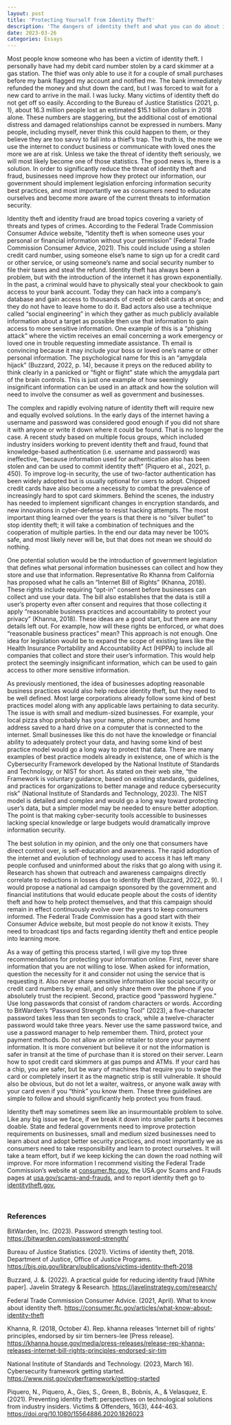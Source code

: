 ```yaml
---
layout: post
title: 'Protecting Yourself from Identity Theft'
description: 'The dangers of identity theft and what you can do about it.'
date: 2023-03-26
categories: Essays
---
```

<style>
</style>

<p class='text'>Most people know someone who has been a victim of identity theft. I personally have had my debit card number stolen by a card skimmer at a gas station. The thief was only able to use it for a couple of small purchases before my bank flagged my account and notified me. The bank immediately refunded the money and shut down the card, but I was forced to wait for a new card to arrive in the mail. I was lucky. Many victims of identity theft do not get off so easily. According to the Bureau of Justice Statistics (2021, p. 1), about 16.3 million people lost an estimated $15.1 billion dollars in 2018 alone. These numbers are staggering, but the additional cost of emotional distress and damaged relationships cannot be expressed in numbers. Many people, including myself, never think this could happen to them, or they believe they are too savvy to fall into a thief’s trap. The truth is, the more we use the internet to conduct business or communicate with loved ones the more we are at risk. Unless we take the threat of identity theft seriously, we will most likely become one of those statistics. The good news is, there is a solution. In order to significantly reduce the threat of identity theft and fraud, businesses need improve how they protect our information, our government should implement legislation enforcing information security best practices, and most importantly we as consumers need to educate ourselves and become more aware of the current threats to information security.</p>
<p class='text'>Identity theft and identity fraud are broad topics covering a variety of threats and types of crimes. According to the Federal Trade Commission Consumer Advice website, “Identity theft is when someone uses your personal or financial information without your permission” (Federal Trade Commission Consumer Advice, 2021). This could include using a stolen credit card number, using someone else’s name to sign up for a credit card or other service, or using someone’s name and social security number to file their taxes and steal the refund. Identity theft has always been a problem, but with the introduction of the internet it has grown exponentially. In the past, a criminal would have to physically steal your checkbook to gain access to your bank account. Today they can hack into a company’s database and gain access to thousands of credit or debit cards at once; and they do not have to leave home to do it. Bad actors also use a technique called “social engineering” in which they gather as much publicly available information about a target as possible then use that information to gain access to more sensitive information. One example of this is a “phishing attack” where the victim receives an email concerning a work emergency or loved one in trouble requesting immediate assistance. Th email is convincing because it may include your boss or loved one’s name or other personal information. The psychological name for this is an “amygdala hijack” (Buzzard, 2022, p. 14), because it preys on the reduced ability to think clearly in a panicked or “fight or flight” state which the amygdala part of the brain controls. This is just one example of how seemingly insignificant information can be used in an attack and how the solution will need to involve the consumer as well as government and businesses.</p>
<p class='text'>The complex and rapidly evolving nature of identity theft will require new and equally evolved solutions. In the early days of the internet having a username and password was considered good enough if you did not share it with anyone or write it down where it could be found. That is no longer the case. A recent study based on multiple focus groups, which included industry insiders working to prevent identity theft and fraud, found that knowledge-based authentication (i.e. username and password) was ineffective, “because information used for authentication also has been stolen and can be used to commit identity theft” (Piquero et al., 2021, p. 450). To improve log-in security, the use of two-factor authentication has been widely adopted but is usually optional for users to adopt. Chipped credit cards have also become a necessity to combat the prevalence of increasingly hard to spot card skimmers. Behind the scenes, the industry has needed to implement significant changes in encryption standards, and new innovations in cyber-defense to resist hacking attempts. The most important thing learned over the years is that there is no “silver bullet” to stop identity theft; it will take a combination of techniques and the cooperation of multiple parties. In the end our data may never be 100% safe, and most likely never will be, but that does not mean we should do nothing.</p>
<p class='text'>One potential solution would be the introduction of government legislation that defines what personal information businesses can collect and how they store and use that information. Representative Ro Khanna from California has proposed what he calls an “Internet Bill of Rights” (Khanna, 2018). These rights include requiring “opt-in” consent before businesses can collect and use your data. The bill also establishes that the data is still a user’s property even after consent and requires that those collecting it apply “reasonable business practices and accountability to protect your privacy” (Khanna, 2018). These ideas are a good start, but there are many details left out. For example, how will these rights be enforced, or what does “reasonable business practices” mean? This approach is not enough. One idea for legislation would be to expand the scope of existing laws like the Health Insurance Portability and Accountability Act (HIPPA) to include all companies that collect and store their user’s information. This would help protect the seemingly insignificant information, which can be used to gain access to other more sensitive information.</p>
<p class='text'>As previously mentioned, the idea of businesses adopting reasonable business practices would also help reduce identity theft, but they need to be well defined. Most large corporations already follow some kind of best practices model along with any applicable laws pertaining to data security. The issue is with small and medium-sized businesses. For example, your local pizza shop probably has your name, phone number, and home address saved to a hard drive on a computer that is connected to the internet. Small businesses like this do not have the knowledge or financial ability to adequately protect your data, and having some kind of best practice model would go a long way to protect that data. There are many examples of best practice models already in existence, one of which is the Cybersecurity Framework developed by the National Institute of Standards and Technology, or NIST for short. As stated on their web site, “the Framework is voluntary guidance, based on existing standards, guidelines, and practices for organizations to better manage and reduce cybersecurity risk” (National Institute of Standards and Technology, 2023). The NIST model is detailed and complex and would go a long way toward protecting user’s data, but a simpler model may be needed to ensure better adoption. The point is that making cyber-security tools accessible to businesses lacking special knowledge or large budgets would dramatically improve information security.</p>
<p class='text'>The best solution in my opinion, and the only one that consumers have direct control over, is self-education and awareness. The rapid adoption of the internet and evolution of technology used to access it has left many people confused and uninformed about the risks that go along with using it. Research has shown that outreach and awareness campaigns directly correlate to reductions in losses due to identity theft (Buzzard, 2022, p. 9). I would propose a national ad campaign sponsored by the government and financial institutions that would educate people about the costs of identity theft and how to help protect themselves, and that this campaign should remain in effect continuously evolve over the years to keep consumers informed. The Federal Trade Commission has a good start with their Consumer Advice website, but most people do not know it exists. They need to broadcast tips and facts regarding identity theft and entice people into learning more.</p>
<p class='text'>As a way of getting this process started, I will give my top three recommendations for protecting your information online. First, never share information that you are not willing to lose. When asked for information, question the necessity for it and consider not using the service that is requesting it. Also never share sensitive information like social security or credit card numbers by email, and only share them over the phone if you absolutely trust the recipient. Second, practice good “password hygiene.” Use long passwords that consist of random characters or words. According to BitWarden’s “Password Strength Testing Tool” (2023), a five-character password takes less than ten seconds to crack, while a twelve-character password would take three years. Never use the same password twice, and use a password manager to help remember them. Third, protect your payment methods. Do not allow an online retailer to store your payment information. It is more convenient but believe it or not the information is safer in transit at the time of purchase than it is stored on their server. Learn how to spot credit card skimmers at gas pumps and ATMs. If your card has a chip, you are safer, but be wary of machines that require you to swipe the card or completely insert it as the magnetic strip is still vulnerable. It should also be obvious, but do not let a waiter, waitress, or anyone walk away with your card even if you “think” you know them. These three guidelines are simple to follow and should significantly help protect you from fraud.</p>
<p class='text'>Identity theft may sometimes seem like an insurmountable problem to solve. Like any big issue we face, if we break it down into smaller parts it becomes doable. State and federal governments need to improve protection requirements on businesses, small and medium sized businesses need to learn about and adopt better security practices, and most importantly we as consumers need to take responsibility and learn to protect ourselves. It will take a team effort, but if we keep kicking the can down the road nothing will improve. For more information I recommend visiting the Federal Trade Commission’s website at <a href='https://consumer.ftc.gov' target='_blank'>consumer.ftc.gov</a>, the USA.gov Scams and Frauds pages at <a href='https://usa.gov/scams-and-frauds' target='_blank'>usa.gov/scams-and-frauds</a>, and to report identity theft go to <a href='https://identitytheft.gov' target='_blank'>identitytheft.gov.</a></p>
 
<h3>References</h3>
<p class='text hanging'>BitWarden, Inc. (2023). Password strength testing tool. <a href='https://bitwarden.com/password-strength/' target='_blank'>https://bitwarden.com/password-strength/</a></p>
<p class='text hanging'>Bureau of Justice Statistics. (2021). Victims of identity theft, 2018. Department of Justice, Office of Justice Programs. <a href='https://bjs.ojp.gov/library/publications/victims-identity-theft-2018' target='_blank'>https://bjs.ojp.gov/library/publications/victims-identity-theft-2018</a></p>
<p class='text hanging'>Buzzard, J. &. (2022). A practical guide for reducing identity fraud [White paper]. Javelin Strategy & Research. <a href='https://javelinstrategy.com/research/' target='_blank'>https://javelinstrategy.com/research/</a></p>
<p class='text hanging'>Federal Trade Commission Consumer Advice. (2021, April). What to know about identity theft. <a href='https://consumer.ftc.gov/articles/what-know-about-identity-theft' target='_blank'>https://consumer.ftc.gov/articles/what-know-about-identity-theft</a></p>
<p class='text hanging'>Khanna, R. (2018, October 4). Rep. khanna releases ‘Internet bill of rights’ principles, endorsed by sir tim berners-lee [Press release]. <a href='https://khanna.house.gov/media/press-releases/release-rep-khanna-releases-internet-bill-rights-principles-endorsed-sir-tim' target='_blank'>https://khanna.house.gov/media/press-releases/release-rep-khanna-releases-internet-bill-rights-principles-endorsed-sir-tim</a></p>
<p class='text hanging'>National Institute of Standards and Technology. (2023, March 16). Cybersecurity framework getting started. <a href='https://www.nist.gov/cyberframework/getting-started' target='_blank'>https://www.nist.gov/cyberframework/getting-started</a></p>
<p class='text hanging'>Piquero, N., Piquero, A., Gies, S., Green, B., Bobnis, A., & Velasquez, E. (2021). Preventing identity theft: perspectives on technological solutions from industry insiders. Victims & Offenders, 16(3), 444-463. <a href='https://doi.org/10.1080/15564886.2020.1826023' target='_blank'>https://doi.org/10.1080/15564886.2020.1826023</a></p>


